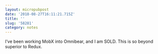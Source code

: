 ```yaml
---
layout: micropubpost
date: '2018-08-27T16:11:21.715Z'
title: ''
slug: '58281'
category: notes
---
```

I’ve been working MobX into Omnibear, and I am SOLD. This is so beyond superior to Redux.
